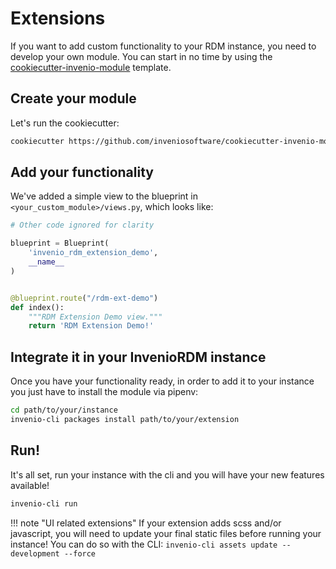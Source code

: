 # Extensions

If you want to add custom functionality to your RDM instance, you need to develop your own module. You can start in no time by using the [cookiecutter-invenio-module](https://github.com/inveniosoftware/cookiecutter-invenio-module) template.

## Create your module
Let's run the cookiecutter:

``` bash
cookiecutter https://github.com/inveniosoftware/cookiecutter-invenio-module
```

## Add your functionality

We've added a simple view to the blueprint in `<your_custom_module>/views.py`, which looks like:

``` python
# Other code ignored for clarity

blueprint = Blueprint(
    'invenio_rdm_extension_demo',
    __name__
)


@blueprint.route("/rdm-ext-demo")
def index():
    """RDM Extension Demo view."""
    return 'RDM Extension Demo!'
```

## Integrate it in your InvenioRDM instance

Once you have your functionality ready, in order to add it to your instance you just have to install the module via pipenv:

``` bash
cd path/to/your/instance
invenio-cli packages install path/to/your/extension
```

## Run!

It's all set, run your instance with the cli and you will have your new features available!

``` bash
invenio-cli run
```

!!! note "UI related extensions"
    If your extension adds scss and/or javascript, you will need to update your final static files before running your instance! You can do so with the CLI: `invenio-cli assets update --development --force`
